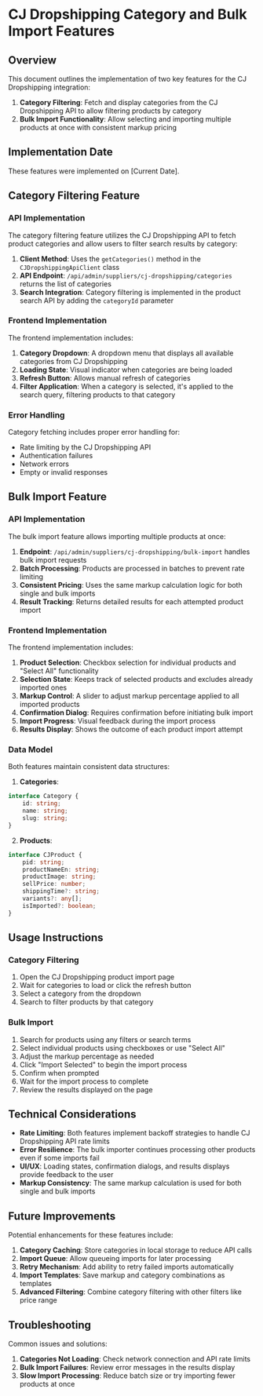 # CJ Dropshipping Category and Bulk Import Features

## Overview

This document outlines the implementation of two key features for the CJ Dropshipping integration:

1. **Category Filtering**: Fetch and display categories from the CJ Dropshipping API to allow filtering products by category
2. **Bulk Import Functionality**: Allow selecting and importing multiple products at once with consistent markup pricing

## Implementation Date

These features were implemented on [Current Date].

## Category Filtering Feature

### API Implementation

The category filtering feature utilizes the CJ Dropshipping API to fetch product categories and allow users to filter search results by category:

1. **Client Method**: Uses the `getCategories()` method in the `CJDropshippingApiClient` class
2. **API Endpoint**: `/api/admin/suppliers/cj-dropshipping/categories` returns the list of categories
3. **Search Integration**: Category filtering is implemented in the product search API by adding the `categoryId` parameter

### Frontend Implementation

The frontend implementation includes:

1. **Category Dropdown**: A dropdown menu that displays all available categories from CJ Dropshipping
2. **Loading State**: Visual indicator when categories are being loaded
3. **Refresh Button**: Allows manual refresh of categories
4. **Filter Application**: When a category is selected, it's applied to the search query, filtering products to that category

### Error Handling

Category fetching includes proper error handling for:
- Rate limiting by the CJ Dropshipping API
- Authentication failures
- Network errors
- Empty or invalid responses

## Bulk Import Feature

### API Implementation

The bulk import feature allows importing multiple products at once:

1. **Endpoint**: `/api/admin/suppliers/cj-dropshipping/bulk-import` handles bulk import requests
2. **Batch Processing**: Products are processed in batches to prevent rate limiting
3. **Consistent Pricing**: Uses the same markup calculation logic for both single and bulk imports
4. **Result Tracking**: Returns detailed results for each attempted product import

### Frontend Implementation

The frontend implementation includes:

1. **Product Selection**: Checkbox selection for individual products and "Select All" functionality
2. **Selection State**: Keeps track of selected products and excludes already imported ones
3. **Markup Control**: A slider to adjust markup percentage applied to all imported products
4. **Confirmation Dialog**: Requires confirmation before initiating bulk import
5. **Import Progress**: Visual feedback during the import process
6. **Results Display**: Shows the outcome of each product import attempt

### Data Model

Both features maintain consistent data structures:

1. **Categories**:
```typescript
interface Category {
    id: string;
    name: string;
    slug: string;
}
```

2. **Products**:
```typescript
interface CJProduct {
    pid: string;
    productNameEn: string;
    productImage: string;
    sellPrice: number;
    shippingTime?: string;
    variants?: any[];
    isImported?: boolean;
}
```

## Usage Instructions

### Category Filtering

1. Open the CJ Dropshipping product import page
2. Wait for categories to load or click the refresh button
3. Select a category from the dropdown
4. Search to filter products by that category

### Bulk Import

1. Search for products using any filters or search terms
2. Select individual products using checkboxes or use "Select All"
3. Adjust the markup percentage as needed
4. Click "Import Selected" to begin the import process
5. Confirm when prompted
6. Wait for the import process to complete
7. Review the results displayed on the page

## Technical Considerations

- **Rate Limiting**: Both features implement backoff strategies to handle CJ Dropshipping API rate limits
- **Error Resilience**: The bulk importer continues processing other products even if some imports fail
- **UI/UX**: Loading states, confirmation dialogs, and results displays provide feedback to the user
- **Markup Consistency**: The same markup calculation is used for both single and bulk imports

## Future Improvements

Potential enhancements for these features include:

1. **Category Caching**: Store categories in local storage to reduce API calls
2. **Import Queue**: Allow queueing imports for later processing
3. **Retry Mechanism**: Add ability to retry failed imports automatically
4. **Import Templates**: Save markup and category combinations as templates
5. **Advanced Filtering**: Combine category filtering with other filters like price range

## Troubleshooting

Common issues and solutions:

1. **Categories Not Loading**: Check network connection and API rate limits
2. **Bulk Import Failures**: Review error messages in the results display
3. **Slow Import Processing**: Reduce batch size or try importing fewer products at once
